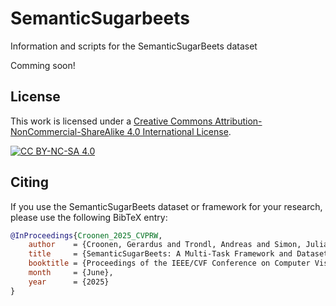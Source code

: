 # SemanticSugarbeets
Information and scripts for the SemanticSugarBeets dataset

Comming soon!

## License

This work is licensed under a [Creative Commons Attribution-NonCommercial-ShareAlike 4.0 International License](http://creativecommons.org/licenses/by-nc-sa/4.0/).

[![CC BY-NC-SA 4.0][cc-by-nc-sa-image]][cc-by-nc-sa]

[cc-by-nc-sa]: http://creativecommons.org/licenses/by-nc-sa/4.0/
[cc-by-nc-sa-image]: https://licensebuttons.net/l/by-nc-sa/4.0/88x31.png

## Citing
If you use the SemanticSugarBeets dataset or framework for your research, please use the following BibTeX entry:

```BibTeX
@InProceedings{Croonen_2025_CVPRW,
    author    = {Croonen, Gerardus and Trondl, Andreas and Simon, Julia and Steininger, Daniel},
    title     = {SemanticSugarBeets: A Multi-Task Framework and Dataset for Inspecting Harvest and Storage Characteristics of Sugar Beets},
    booktitle = {Proceedings of the IEEE/CVF Conference on Computer Vision and Pattern Recognition Workshops (CVPRW)},
    month     = {June},
    year      = {2025}
}
```
